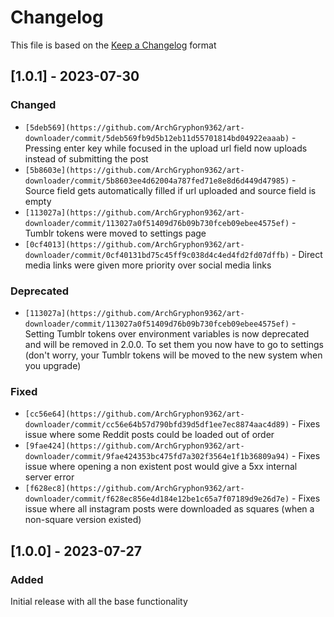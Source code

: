 # Changelog

This file is based on the [Keep a Changelog](https://keepachangelog.com/en/1.0.0/) format

## [1.0.1] - 2023-07-30

### Changed

- `[5deb569](https://github.com/ArchGryphon9362/art-downloader/commit/5deb569fb9d5b12eb11d55701814bd04922eaaab)` - Pressing enter key while focused in the upload url field now uploads instead of submitting the post
- `[5b8603e](https://github.com/ArchGryphon9362/art-downloader/commit/5b8603ee4d62004a787fed71e8e8d6d449d47985)` - Source field gets automatically filled if url uploaded and source field is empty
- `[113027a](https://github.com/ArchGryphon9362/art-downloader/commit/113027a0f51409d76b09b730fceb09ebee4575ef)` - Tumblr tokens were moved to settings page
- `[0cf4013](https://github.com/ArchGryphon9362/art-downloader/commit/0cf40131bd75c45ff9c038d4c4ed4fd2fd07dffb)` - Direct media links were given more priority over social media links

### Deprecated

- `[113027a](https://github.com/ArchGryphon9362/art-downloader/commit/113027a0f51409d76b09b730fceb09ebee4575ef)` - Setting Tumblr tokens over environment variables is now deprecated and will be removed in 2.0.0. To set them you now have to go to settings (don't worry, your Tumblr tokens will be moved to the new system when you upgrade)

### Fixed

- `[cc56e64](https://github.com/ArchGryphon9362/art-downloader/commit/cc56e64b57d790bfd39d5df1ee7ec8874aac4d89)` - Fixes issue where some Reddit posts could be loaded out of order
- `[9fae424](https://github.com/ArchGryphon9362/art-downloader/commit/9fae424353bc475fd7a302f3564e1f1b36809a94)` - Fixes issue where opening a non existent post would give a 5xx internal server error
- `[f628ec8](https://github.com/ArchGryphon9362/art-downloader/commit/f628ec856e4d184e12be1c65a7f07189d9e26d7e)` - Fixes issue where all instagram posts were downloaded as squares (when a non-square version existed)

## [1.0.0] - 2023-07-27

### Added

Initial release with all the base functionality
